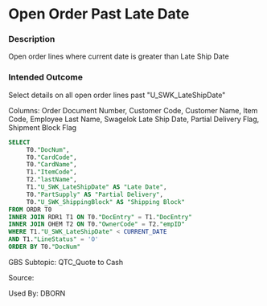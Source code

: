 # Open Order Past Late Date

### Description

​Open order lines where current date is greater than Late Ship Date

### Intended Outcome

​Select details on all open order lines past "U_SWK_LateShipDate"

Columns:
Order Document Number, Customer Code, Customer Name, Item Code, Employee Last Name, Swagelok Late Ship Date, Partial Delivery Flag, Shipment Block Flag

```sql
SELECT
	 T0."DocNum",
	 T0."CardCode",
	 T0."CardName",
	 T1."ItemCode",
	 T2."lastName",
	 T1."U_SWK_LateShipDate" AS "Late Date",
	 T0."PartSupply" AS "Partial Delivery",
	 T0."U_SWK_ShippingBlock" AS "Shipping Block"
FROM ORDR T0
INNER JOIN RDR1 T1 ON T0."DocEntry" = T1."DocEntry"
INNER JOIN OHEM T2 ON T0."OwnerCode" = T2."empID"
WHERE T1."U_SWK_LateShipDate" < CURRENT_DATE
AND T1."LineStatus" = 'O'
ORDER BY T0."DocNum"
```

GBS Subtopic: QTC_Quote to Cash

Source:

Used By: DBORN
